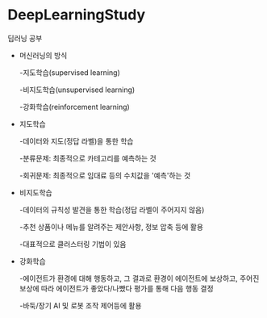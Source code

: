 # DeepLearningStudy
딥러닝 공부

- 머신러닝의 방식

  -지도학습(supervised learning)

  -비지도학습(unsupervised learning)

  -강화학습(reinforcement learning)

- 지도학습

  -데이터와 지도(정답 라벨)을 통한 학습

  -분류문제: 최종적으로 카테고리를 예측하는 것

  -회귀문제: 최종적으로 임대료 등의 수치값을 '예측'하는 것

- 비지도학습

  -데이터의 규칙성 발견을 통한 학습(정답 라벨이 주어지지 않음)

  -추천 상품이나 메뉴를 알려주는 제안사항, 정보 압축 등에 활용

  -대표적으로 클러스터링 기법이 있음

- 강화학습

  -에이전트가 환경에 대해 행동하고, 그 결과로 환경이 에이전트에 보상하고, 주어진 보상에 따라 에이전트가 좋았다/나빴다 평가를 통해 다음 행동 결정

  -바둑/장기 AI 및 로봇 조작 제어등에 활용

